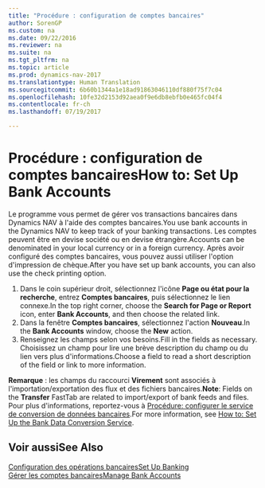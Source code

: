 ```yaml
---
title: "Procédure : configuration de comptes bancaires"
author: SorenGP
ms.custom: na
ms.date: 09/22/2016
ms.reviewer: na
ms.suite: na
ms.tgt_pltfrm: na
ms.topic: article
ms.prod: dynamics-nav-2017
ms.translationtype: Human Translation
ms.sourcegitcommit: 6b60b1344a1e18ad91863046110df880f75f7c04
ms.openlocfilehash: 10fe32d2153d92aea0f9e6db8ebfb0e465fc04f4
ms.contentlocale: fr-ch
ms.lasthandoff: 07/19/2017

---
```


# <a name="how-to-set-up-bank-accounts"></a><span data-ttu-id="547cc-102">Procédure : configuration de comptes bancaires</span><span class="sxs-lookup"><span data-stu-id="547cc-102">How to: Set Up Bank Accounts</span></span>
<span data-ttu-id="547cc-103">Le programme vous permet de gérer vos transactions bancaires dans Dynamics NAV à l'aide des comptes bancaires.</span><span class="sxs-lookup"><span data-stu-id="547cc-103">You use bank accounts in the Dynamics NAV to keep track of your banking transactions.</span></span> <span data-ttu-id="547cc-104">Les comptes peuvent être en devise société ou en devise étrangère.</span><span class="sxs-lookup"><span data-stu-id="547cc-104">Accounts can be denominated in your local currency or in a foreign currency.</span></span> <span data-ttu-id="547cc-105">Après avoir configuré des comptes bancaires, vous pouvez aussi utiliser l'option d'impression de chèque.</span><span class="sxs-lookup"><span data-stu-id="547cc-105">After you have set up bank accounts, you can also use the check printing option.</span></span>

1. <span data-ttu-id="547cc-106">Dans le coin supérieur droit, sélectionnez l'icône **Page ou état pour la recherche**, entrez **Comptes bancaires**, puis sélectionnez le lien connexe.</span><span class="sxs-lookup"><span data-stu-id="547cc-106">In the top right corner, choose the **Search for Page or Report** icon, enter **Bank Accounts**, and then choose the related link.</span></span>
2. <span data-ttu-id="547cc-107">Dans la fenêtre **Comptes bancaires**, sélectionnez l'action **Nouveau**.</span><span class="sxs-lookup"><span data-stu-id="547cc-107">In the **Bank Accounts** window, choose the **New** action.</span></span>
3. <span data-ttu-id="547cc-108">Renseignez les champs selon vos besoins.</span><span class="sxs-lookup"><span data-stu-id="547cc-108">Fill in the fields as necessary.</span></span> <span data-ttu-id="547cc-109">Choisissez un champ pour lire une brève description du champ ou du lien vers plus d'informations.</span><span class="sxs-lookup"><span data-stu-id="547cc-109">Choose a field to read a short description of the field or link to more information.</span></span>

<span data-ttu-id="547cc-110">**Remarque** : les champs du raccourci **Virement** sont associés à l'importation/exportation des flux et des fichiers bancaires.</span><span class="sxs-lookup"><span data-stu-id="547cc-110">**Note**: Fields on the **Transfer** FastTab are related to import/export of bank feeds and files.</span></span> <span data-ttu-id="547cc-111">Pour plus d'informations, reportez-vous à [Procédure: configurer le service de conversion de données bancaires](bank-how-setup-bank-data-conversion-service.md).</span><span class="sxs-lookup"><span data-stu-id="547cc-111">For more information, see [How to: Set Up the Bank Data Conversion Service](bank-how-setup-bank-data-conversion-service.md).</span></span>

## <a name="see-also"></a><span data-ttu-id="547cc-112">Voir aussi</span><span class="sxs-lookup"><span data-stu-id="547cc-112">See Also</span></span>  
[<span data-ttu-id="547cc-113">Configuration des opérations bancaires</span><span class="sxs-lookup"><span data-stu-id="547cc-113">Set Up Banking</span></span>](bank-setup-banking.md)  
[<span data-ttu-id="547cc-114">Gérer les comptes bancaires</span><span class="sxs-lookup"><span data-stu-id="547cc-114">Manage Bank Accounts</span></span>](bank-manage-bank-accounts.md)

